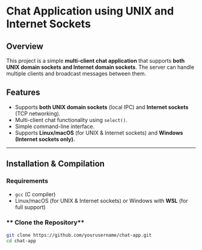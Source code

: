 # Chat Application using UNIX and Internet Sockets

##  Overview
This project is a simple **multi-client chat application** that supports **both UNIX domain sockets and Internet domain sockets**. The server can handle multiple clients and broadcast messages between them.

##  Features
- Supports **both UNIX domain sockets** (local IPC) and **Internet sockets** (TCP networking).
- Multi-client chat functionality using `select()`.
- Simple command-line interface.
- Supports **Linux/macOS** (for UNIX & Internet sockets) and **Windows (Internet sockets only).**

---

##  Installation & Compilation

###  **Requirements**
- `gcc` (C compiler)
- Linux/macOS (for UNIX & Internet sockets) or Windows with **WSL** (for full support)

### ** Clone the Repository**
```bash
git clone https://github.com/yourusername/chat-app.git
cd chat-app

